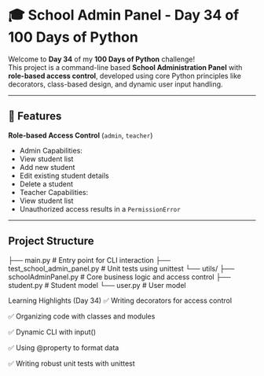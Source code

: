 # 🎓 School Admin Panel - Day 34 of 100 Days of Python

Welcome to **Day 34** of my **100 Days of Python** challenge!  
This project is a command-line based **School Administration Panel** with **role-based access control**, developed using core Python principles like decorators, class-based design, and dynamic user input handling.

---

## 🚀 Features

**Role-based Access Control** (`admin`, `teacher`)
-   Admin Capabilities:
  - View student list
  - Add new student
  - Edit existing student details
  - Delete a student
-  Teacher Capabilities:
  - View student list
-  Unauthorized access results in a `PermissionError`

---

##  Project Structure
├── main.py # Entry point for CLI interaction
├── test_school_admin_panel.py # Unit tests using unittest
└── utils/
├── schoolAdminPanel.py # Core business logic and access control
├── student.py # Student model
└── user.py # User model

 Learning Highlights (Day 34)
✅ Writing decorators for access control

✅ Organizing code with classes and modules

✅ Dynamic CLI with input()

✅ Using @property to format data

✅ Writing robust unit tests with unittest




